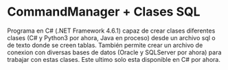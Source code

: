 # CommandManager + Clases SQL
Programa en C# (.NET Framework 4.6.1) capaz de crear clases diferentes clases (C# y Python3 por ahora, Java en proceso) desde un archivo sql o de texto donde se creen tablas. También permite crear un archivo de conexion con diversas bases de datos (Oracle y SQLServer por ahora) para trabajar con estas clases. Este ultimo solo esta disponible en C# por ahora.
